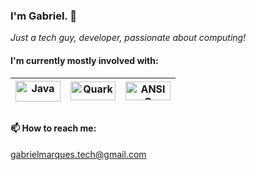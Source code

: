 ### I'm Gabriel. 👋 
_Just a tech guy, developer, passionate about computing!_

<h4>I'm currently mostly involved with:</h4>

|<a href="https://dev.java/"> <img src="https://cdn.jsdelivr.net/gh/devicons/devicon@latest/icons/java/java-original.svg" height="33" width="72" title="Java"/></a>|<a href="https://quarkus.io/"> <img src="https://cdn.jsdelivr.net/gh/devicons/devicon@latest/icons/quarkus/quarkus-original.svg" height="30" width="72" title="Quarkus"/></a>|<a href="https://en.wikipedia.org/wiki/ANSI_C"> <img src="https://cdn.jsdelivr.net/gh/devicons/devicon@latest/icons/c/c-original.svg" height="30" width="72" title="ANSI C"/></a>|
|---|---|---|
          
##

<h4 align="left">📫 How to reach me:</h4>
<p align="left">
<a href="mailto:gabrielmarques.tech@gmail.com">gabrielmarques.tech@gmail.com</a>
</p>
